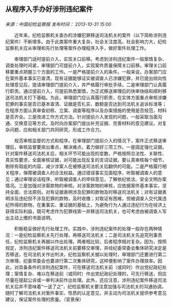 ## 从程序入手办好涉刑违纪案件

### 

_来源：中国纪检监察报_ _发布时间： 2013-10-31 15:00_

　　近年来，纪检监察机关查办的涉嫌犯罪移送司法机关的案件（以下简称涉刑违纪案件）不断增多。由于此类案件重大复杂，社会关注度高，社会影响力大，纪检监察机关应从审理和先行处理等案件办理程序入手，做好案件处理工作。

　　审理部门适时提前介入，实现关口前移。考虑到涉刑违纪案件一般案情复杂、调查处理时间紧，审理部门可提前介入，实现案件质量保障关口前移。审理关口前移要重点把握三个方面的工作。一是严格提前介入的条件。一般来说，办案部门应在案件基本事实已查清，现有证据能够证实被调查人已涉嫌犯罪，并已提出倾向性处理意见后，提请审理部门提前介入，并严格履行审批手续。二是审理部门认真履行职责。通过提前介入，可提前熟悉案情，为正式移送审理后的快审快结和顺利移送司法机关打下基础。为此，审理部门应认真履行职责，在实体方面重点审核涉嫌犯罪的事实是否已基本查清、证据是否扎实、数额是否达到司法机关追诉标准等；在程序方面认真审查初核、立案、调查等程序以及办案措施的使用是否规范，材料是否齐全。三是改进工作方式方法。针对提前介入发现的问题，一般采取当面沟通、交换意见等方式，及时向办案部门提出补充证据、完善材料的意见建议。对复杂问题，应和相关部门共同研究，形成工作合力。

　　规范审核监督的方式和程序。在审理部门提前介入的情况下，案件正式移送审理后，审核监督要突出重点，解决难点，着力做好三项工作。一是固定强化证据。针对案件移送司法机关后，相关环节可能出现的变数，严格按照合法性、关联性、真实性要求，全面审核证据，对可能出现反复的言词证据，要认真审核每个细节，剔除有瑕疵的内容，减少涉案人在被移送司法机关后翻供的可能。二是严格履行相关程序，保障被调查人的合法权益。通过错误事实见面程序，听取被调查人的意见；通过审理谈话程序，听取被调查人的申辩意见，了解依纪依法、安全文明办案情况。三是加强对涉案款物的审核。对涉案款物的审核，应依据案件基本事实，坚持全面、合法原则。对有证据表明涉及犯罪的款物及时移送司法机关；对有证据表明涉及违纪但不涉及犯罪的款物，及时收缴；对取证有困难，但被调查人交代属违纪所得的款物，在重事实、重证据的基础上，为避免行为人通过违纪行为在经济上获得实际利益，既可考虑作为犯罪线索一并移送司法机关，也可考虑由被调查人写出主动上缴的书面说明。

　　积极稳妥做好先行处理工作。实践中，涉刑违纪案件的处理一般存在两种情况：一是纪检监察机关先行处理，再移送司法机关；二是司法机关先追究刑事责任，纪检监察机关再据以作出处理。两者相比较，后者程序相对复杂。因为，按照规定，涉刑违纪案件移送司法机关前要移交审理，并经纪委常委会集体研究决定是否移送，在司法机关作出判决，纪检监察机关据以处理时，审理部门还要进行第二次审理，纪委常委会也要进行第二次集体研究，这样便影响了案件办理效率。因此，对具备条件的涉刑违纪案件，可在移送司法机关前（或同时）作出党纪政纪处理；案情复杂、难以在移送前（或同时）作出党纪政纪处理的，可先行移送，但应尽量在提起公诉或一审判决前作出处理。此外，还应注意，涉刑违纪案件移送司法机关后并不意味着“一送了之”，纪检监察机关要注意加强与司法机关的沟通协调，随时了解司法机关对案件事实、性质的认定意见，并主动为司法机关提供参考意见建议，保证案件处理的质量。（官景保）